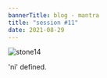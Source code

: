 ```yaml
---
bannerTitle: blog - mantra
title: "session #11"
date: 2021-08-29
---
```


![stone14](/images/mani/mani10/stone14.jpg)

'ni' defined.
